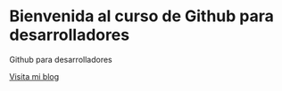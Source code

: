 # Bienvenida al curso de Github para desarrolladores

Github para desarrolladores

[Visita mi blog](http://carlossolis.mobi)
